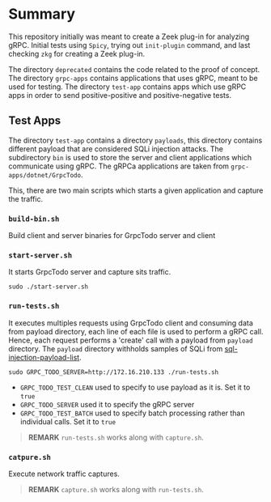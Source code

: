# Summary

This repository initially was meant to create a Zeek plug-in for analyzing gRPC.
Initial tests using `Spicy`, trying out `init-plugin` command, and last checking `zkg` for creating a Zeek plug-in.

The directory `deprecated` contains the code related to the proof of concept.
The directory `grpc-apps` contains applications that uses gRPC, meant to be used for testing.
The directory  `test-app` contains apps which use gRPC apps in order to send positive-positive and positive-negative tests.

## Test Apps

The directory `test-app` contains a directory `payloads`, this directory contains different payload that are considered SQLi injection attacks. The subdirectory `bin` is used to store the server and client  applications which communicate using gRPC. The gRPCa applications are taken from `grpc-apps/dotnet/GrpcTodo`.

This, there are two main scripts which starts a given application and capture the traffic.

### `build-bin.sh` 
Build client and server binaries for GrpcTodo server and client

### `start-server.sh` 
It starts GrpcTodo server and capture sits traffic.

```shell
sudo ./start-server.sh
```

### `run-tests.sh`
It executes multiples requests using GrpcTodo client and consuming data from payload directory, each line of each file is used to perform a  gRPC call.
Hence, each request performs a 'create' call with a payload from `payload` directory. The `payload` directory withholds samples of SQLi from [sql-injection-payload-list]([https://](https://github.com/payloadbox/sql-injection-payload-list/tree/master)).

```shell
sudo GRPC_TODO_SERVER=http://172.16.210.133 ./run-tests.sh
```
- `GRPC_TODO_TEST_CLEAN` used to specify to use payload as it is. Set it to `true`
- `GRPC_TODO_SERVER` used it to specify the gRPC server
- `GRPC_TODO_TEST_BATCH` used to specify batch processing rather than individual calls. Set it to `true`

> **REMARK** `run-tests.sh` works along with `capture.sh`.

### `catpure.sh`

Execute network traffic captures.

> **REMARK** `capture.sh` works along with `run-tests.sh`.
